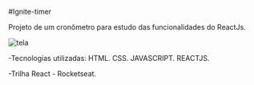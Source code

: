 #Ignite-timer

Projeto de um cronômetro para estudo das funcionalidades do ReactJs.

![tela](https://github.com/user-attachments/assets/c835fdbb-6095-419f-b38c-442e50c544a9)

-Tecnologias utilizadas: HTML. CSS. JAVASCRIPT. REACTJS.

-Trilha React - Rocketseat.
